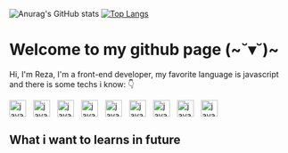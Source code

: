 ![Anurag's GitHub stats](https://github-readme-stats.vercel.app/api?username=womoboy&show_icons=true&theme=nord)
[![Top Langs](https://github-readme-stats.vercel.app/api/top-langs/?username=womoboy&layout=compact&theme=nord)](https://github.com/womoboy)

# Welcome to my github page (~˘▾˘)~
Hi, I'm Reza, I'm a front-end developer, my favorite language is javascript and there is some techs i know: 👇 

<div style="display:flex; width:100%;">
    <img style="padding-right:10px;" align="left" width="30px" alt="javascript log" src="https://cdn.worldvectorlogo.com/logos/javascript-1.svg">
    <img style="padding-right:10px;" align="left" width="30px" alt="javascript log" src="https://cdn.worldvectorlogo.com/logos/html-1.svg">
    <img style="padding-right:10px;" align="left" width="30px" alt="javascript log" src="https://cdn.worldvectorlogo.com/logos/css-3.svg">
    <img style="padding-right:10px;" align="left" width="30px" alt="javascript log" src="https://cdn.worldvectorlogo.com/logos/react-2.svg">
    <img style="padding-right:10px;" align="left" width="30px" alt="javascript log" src="https://cdn.worldvectorlogo.com/logos/sass-1.svg">
    <img style="padding-right:10px;" align="left" width="30px" alt="javascript log" src="https://cdn.worldvectorlogo.com/logos/nodejs-1.svg">
    <img style="padding-right:10px;" align="left" width="30px" alt="javascript log" src="https://www.vectorlogo.zone/logos/expressjs/expressjs-icon.svg">
    <img style="padding-right:10px;" align="left" width="30px" alt="javascript log" src="https://cdn.worldvectorlogo.com/logos/mongodb-icon-1.svg">
    <img style="padding-right:10px;" align="left" width="30px" alt="javascript log" src="https://www.svgrepo.com/show/303251/mysql-logo.svg">
</div>

## What i want to learns in future

